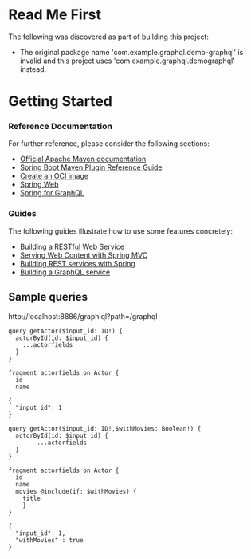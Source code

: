 # Read Me First
The following was discovered as part of building this project:

* The original package name 'com.example.graphql.demo-graphql' is invalid and this project uses 'com.example.graphql.demographql' instead.

# Getting Started

### Reference Documentation
For further reference, please consider the following sections:

* [Official Apache Maven documentation](https://maven.apache.org/guides/index.html)
* [Spring Boot Maven Plugin Reference Guide](https://docs.spring.io/spring-boot/docs/3.1.4/maven-plugin/reference/html/)
* [Create an OCI image](https://docs.spring.io/spring-boot/docs/3.1.4/maven-plugin/reference/html/#build-image)
* [Spring Web](https://docs.spring.io/spring-boot/docs/3.1.4/reference/htmlsingle/index.html#web)
* [Spring for GraphQL](https://docs.spring.io/spring-boot/docs/$3.1.4/reference/htmlsingle/index.html#web.graphql)

### Guides
The following guides illustrate how to use some features concretely:

* [Building a RESTful Web Service](https://spring.io/guides/gs/rest-service/)
* [Serving Web Content with Spring MVC](https://spring.io/guides/gs/serving-web-content/)
* [Building REST services with Spring](https://spring.io/guides/tutorials/rest/)
* [Building a GraphQL service](https://spring.io/guides/gs/graphql-server/)

Sample queries
---------------
http://localhost:8886/graphiql?path=/graphql
```
query getActor($input_id: ID!) {
  actorById(id: $input_id) {
    ...actorfields
  }
}

fragment actorfields on Actor {
  id
  name
```
```
{
  "input_id": 1
}
```


```
query getActor($input_id: ID!,$withMovies: Boolean!) {
  actorById(id: $input_id) {
		...actorfields
  }
}

fragment actorfields on Actor {
  id
  name
  movies @include(if: $withMovies) {
    title
    }
}
```
```
{
  "input_id": 1,
  "withMovies" : true
}
```


